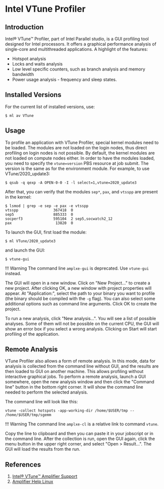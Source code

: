 # Intel VTune Profiler

## Introduction

Intel® VTune™ Profiler, part of Intel Parallel studio, is a GUI profiling tool designed for Intel processors. It offers a graphical performance analysis of single-core and multithreaded applications. A highlight of the features:

* Hotspot analysis
* Locks and waits analysis
* Low level specific counters, such as branch analysis and memory bandwidth
* Power usage analysis - frequency and sleep states.

## Installed Versions

For the current list of installed versions, use:

```console
$ ml av VTune
```

## Usage

To profile an application with VTune Profiler, special kernel modules need to be loaded. The modules are not loaded on the login nodes, thus direct profiling on login nodes is not possible. By default, the kernel modules are not loaded on compute nodes either. In order to have the modules loaded, you need to specify the `vtune=version` PBS resource at job submit. The version is the same as for the environment module. For example, to use VTune/2020_update3:

```console
$ qsub -q qexp -A OPEN-0-0 -I -l select=1,vtune=2020_update3
```

After that, you can verify that the modules `sep*`, `pax`, and `vtsspp` are present in the kernel:

```console
$ lsmod | grep -e sep -e pax -e vtsspp
vtsspp                367418  0
sep5                  885333  0
socperf3              595104  2 sep5,socwatch2_12
pax                    13820  0
```

To launch the GUI, first load the module:

```console
$ ml VTune/2020_update3
```

and launch the GUI:

```console
$ vtune-gui
```

!!! Warning
    The command line `amplxe-gui` is deprecated. Use `vtune-gui` instead.

The GUI will open in a new window. Click on "New Project..." to create a new project. After clicking OK, a new window with project properties will appear.  At "Application:", select the path to your binary you want to profile (the binary should be compiled with the `-g` flag). You can also select some additional options such as command line arguments. Click OK to create the project.

To run a new analysis, click "New analysis...". You will see a list of possible analyses. Some of them will not be possible on the current CPU, the GUI will show an error box if you select a wrong analysis. Clicking on Start will start profiling of the application.

## Remote Analysis

VTune Profiler also allows a form of remote analysis. In this mode, data for analysis is collected from the command line without GUI, and the results are then loaded to GUI on another machine. This allows profiling without interactive graphical jobs. To perform a remote analysis, launch a GUI somewhere, open the new analysis window and then click the "Command line" button in the bottom right corner. It will show the command line needed to perform the selected analysis.

The command line will look like this:

```console
vtune -collect hotspots -app-working-dir /home/$USER/tmp -- /home/$USER/tmp/sgemm
```

!!! Warning
    The command line `amplxe-cl` is a relative link to command `vtune`.

Copy the line to clipboard and then you can paste it in your jobscript or in the command line. After the collection is run, open the GUI again, click the menu button in the upper right corner, and select "Open > Result...". The GUI will load the results from the run.

## References

1. [Intel® VTune™ Amplifier Support][a]
1. [Amplifier Help Linux][b]

[a]: https://software.intel.com/en-us/intel-vtune-amplifier-xe-support/documentation
[b]: https://software.intel.com/en-us/amplifier_help_linux
